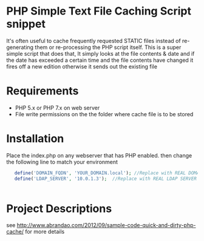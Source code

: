 # PHP Simple Text File Caching Script snippet

It's often useful to cache frequently requested STATIC files instead of re-generating them or re-processing the PHP script itself.
This is a super simple script that does that, It simply looks at the file contents & date and if the date has exceeded a certain time and the 
file contents have changed it fires off a new edition otherwise it sends out the existing file 


# Requirements
*  PHP 5.x or PHP 7.x  on web server
*  File write permissions on the the folder where cache file is to be stored

# Installation

Place the index.php on any webserver that has PHP enabled. then change the following line to match your environment
```php
   define('DOMAIN_FQDN', 'YOUR_DOMAIN.local'); //Replace with REAL DOMAIN FQDN
   define('LDAP_SERVER', '10.0.1.3');  //Replace with REAL LDAP SERVER Address
   
```

# Project Descriptions
see http://www.abrandao.com/2012/09/sample-code-quick-and-dirty-php-cache/   for more details
